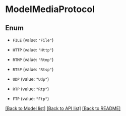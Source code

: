 # ModelMediaProtocol

## Enum


* `FILE` (value: `"File"`)

* `HTTP` (value: `"Http"`)

* `RTMP` (value: `"Rtmp"`)

* `RTSP` (value: `"Rtsp"`)

* `UDP` (value: `"Udp"`)

* `RTP` (value: `"Rtp"`)

* `FTP` (value: `"Ftp"`)


[[Back to Model list]](../README.md#documentation-for-models) [[Back to API list]](../README.md#documentation-for-api-endpoints) [[Back to README]](../README.md)


